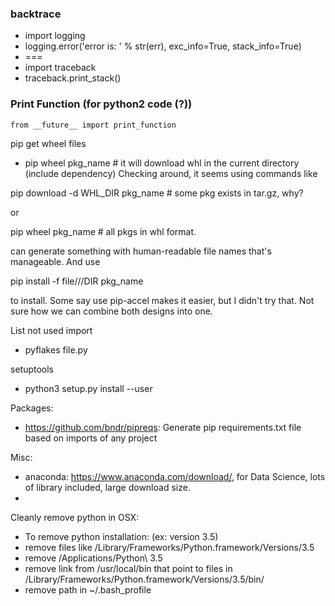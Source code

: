
### backtrace
 * import logging
 * logging.error('error is: ' % str(err), exc_info=True, stack_info=True)
 * ===
 * import traceback
 * traceback.print_stack()

 
###  Print Function (for python2 code (?))
```
from __future__ import print_function
```
pip get wheel files
* pip wheel pkg_name # it will download whl in the current directory (include dependency)
Checking around, it seems using commands like

pip download -d WHL_DIR pkg_name # some pkg exists in tar.gz, why?

or

pip wheel pkg_name # all pkgs in whl format.

can generate something with human-readable file names that's manageable.
And use

pip install -f file///DIR pkg_name

to install. Some say use pip-accel makes it easier, but I didn't try that. Not sure how we can combine both designs into one.


List not used import
* pyflakes file.py

setuptools
* python3 setup.py install --user

Packages:
 * https://github.com/bndr/pipreqs: Generate pip requirements.txt file based on imports of any project

Misc:
 * anaconda: https://www.anaconda.com/download/, for Data Science, lots of library included, large download size.
 *

Cleanly remove python in OSX:
 * To remove python installation: (ex: version 3.5)
 * remove files like  /Library/Frameworks/Python.framework/Versions/3.5
 * remove /Applications/Python\ 3.5
 * remove link from /usr/local/bin that point to files in /Library/Frameworks/Python.framework/Versions/3.5/bin/
 * remove path in ~/.bash_profile
